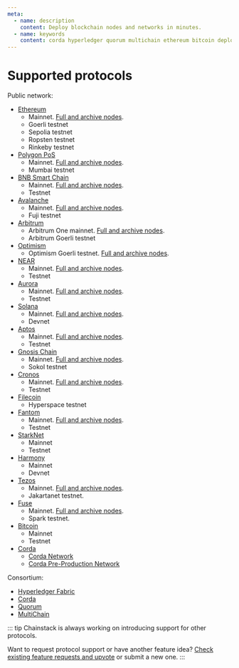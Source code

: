 ```yaml
---
meta:
  - name: description
    content: Deploy blockchain nodes and networks in minutes.
  - name: keywords
    content: corda hyperledger quorum multichain ethereum bitcoin deploy binance polygon matic avax avalanche fantom ftm tezos xtz solana harmony near cronos aptos
---
```


# Supported protocols

Public network:

* [Ethereum](/blockchains/ethereum)
	* Mainnet. [Full and archive nodes](/operations/ethereum/modes).
	* Goerli testnet
	* Sepolia testnet
	* Ropsten testnet
	* Rinkeby testnet
* [Polygon PoS](/blockchains/polygon)
	* Mainnet. [Full and archive nodes](/operations/polygon/modes).
	* Mumbai testnet
* [BNB Smart Chain](/blockchains/bsc)
	* Mainnet. [Full and archive nodes](/operations/bsc/modes).
	* Testnet
* [Avalanche](/blockchains/avalanche)
	* Mainnet. [Full and archive nodes](/operations/avalanche/modes).
	* Fuji testnet
* [Arbitrum](/blockchains/arbitrum)
	* Arbitrum One mainnet. [Full and archive nodes](/operations/arbitrum/modes).
	* Arbitrum Goerli testnet
* [Optimism](/blockchains/optimism)
  * Optimism Goerli testnet. [Full and archive nodes](/operations/optimism/modes).
* [NEAR](/blockchains/near)
	* Mainnet. [Full and archive nodes](/operations/near/modes).
	* Testnet
* [Aurora](/blockchains/aurora)
	* Mainnet. [Full and archive nodes](/operations/aurora/modes).
	* Testnet
* [Solana](/blockchains/solana)
	* Mainnet. [Full and archive nodes](/operations/solana/modes).
	* Devnet
* [Aptos](/blockchains/aptos)
  * Mainnet. [Full and archive nodes](/operations/aptos/modes).
  * Testnet
* [Gnosis Chain](/blockchains/gnosis)
	* Mainnet. [Full and archive nodes](/operations/gnosis/modes).
	* Sokol testnet
* [Cronos](/blockchains/cronos)
  * Mainnet. [Full and archive nodes](/operations/cronos/modes).
  * Testnet
* [Filecoin](/blockchains/filecoin)
  * Hyperspace testnet
* [Fantom](/blockchains/fantom)
	* Mainnet. [Full and archive nodes](/operations/fantom/modes).
	* Testnet
* [StarkNet](/blockchains/starknet)
	* Mainnet
	* Testnet
* [Harmony](/blockchains/harmony)
	* Mainnet
	* Devnet
* [Tezos](/blockchains/tezos)
	* Mainnet. [Full and archive nodes](/operations/tezos/modes).
	* Jakartanet testnet.
* [Fuse](/blockchains/fuse)
	* Mainnet. [Full and archive nodes](/operations/fuse/modes).
	* Spark testnet.
* [Bitcoin](/blockchains/bitcoin)
	* Mainnet
	* Testnet
* [Corda](/blockchains/corda)
	* [Corda Network](https://corda.network/)
	* [Corda Pre-Production Network](https://corda.network/participation/preprod/)

Consortium:

* [Hyperledger Fabric](/blockchains/fabric)
* [Corda](/blockchains/corda)
* [Quorum](/blockchains/quorum)
* [MultiChain](/blockchains/multichain)

::: tip
Chainstack is always working on introducing support for other protocols.

Want to request protocol support or have another feature idea? <a href="https://ideas.chainstack.com/feature-requests" target="_blank">Check existing feature requests and upvote</a> or submit a new one.
:::
